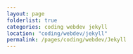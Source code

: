 ```yaml
---
layout: page
folderlist: true
categories: coding webdev jekyll 
location: "coding/webdev/jekyll"
permalink: /pages/coding/webdev/Jekyll
---
```


